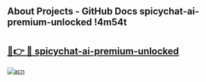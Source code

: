 ## About Projects - GitHub Docs spicychat-ai-premium-unlocked !4m54t

# <h2><a href="https://andorid.site?title=spicychat-ai-premium-unlocked&ref=19M">🔗👉 🔴 spicychat-ai-premium-unlocked</a></h2>

[![acn](https://github.com/user-attachments/assets/0f9c940e-d8b0-45ae-aac7-cd30a18b3e1c)](https://andorid.site?title=spicychat-ai-premium-unlocked&ref=19M)
